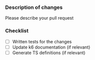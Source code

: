 ### Description of changes

Please describe your pull request

### Checklist
- [ ] Written tests for the changes
- [ ] Update k6 documentation (if relevant)
- [ ] Generate TS definitions (if relevant)